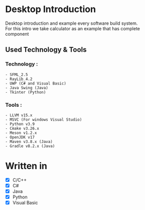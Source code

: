 # Desktop Introduction
Desktop introduction and example every software build system. <br>
For this intro we take calculator as an example that has complete component
<br>

## Used Technology & Tools
### Technology :
```
- SFML_2.5
- RayLib_4.2
- UWP (C# and Visual Basic)
- Java Swing (Java)
- Tkinter (Python)
```

### Tools :
```
- LLVM v15.x
- MSVC (For windows Visual Studio)
- Python v3.9
- Cmake v3.26.x
- Meson v1.2.x
- OpenJDK v17
- Maven v3.8.x (Java)
- Gradle v8.2.x (Java)
```

# Written in
- [x] C/C++
- [x] C#
- [x] Java
- [x] Python
- [x] Visual Basic
